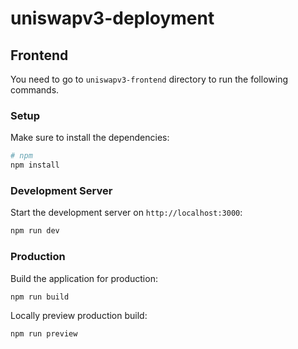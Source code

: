 # uniswapv3-deployment

## Frontend

You need to go to `uniswapv3-frontend` directory to run the following commands.

### Setup

Make sure to install the dependencies:

```bash
# npm
npm install
```

### Development Server

Start the development server on `http://localhost:3000`:

```bash
npm run dev
```

### Production

Build the application for production:

```bash
npm run build
```

Locally preview production build:

```bash
npm run preview
```
